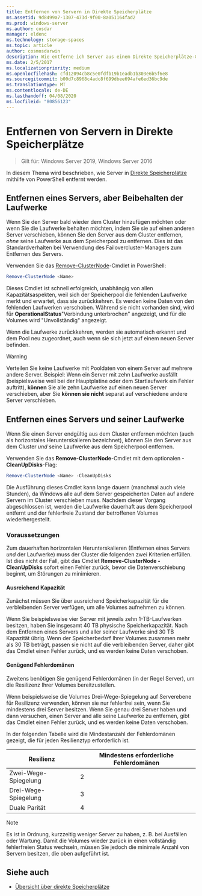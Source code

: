 ```yaml
---
title: Entfernen von Servern in Direkte Speicherplätze
ms.assetid: 9d8499a7-1307-473d-9f00-8a051164fad2
ms.prod: windows-server
ms.author: cosdar
manager: eldenc
ms.technology: storage-spaces
ms.topic: article
author: cosmosdarwin
description: Wie entferne ich Server aus einem Direkte Speicherplätze-Cluster in Windows Server.
ms.date: 2/5/2017
ms.localizationpriority: medium
ms.openlocfilehash: cfd12094cb8c5e0fdfb19b1eadb1b303e6b5f6e8
ms.sourcegitcommit: b00d7c8968c4adc8f699dbee694afe6ed36bc9de
ms.translationtype: MT
ms.contentlocale: de-DE
ms.lasthandoff: 04/08/2020
ms.locfileid: "80856123"
---
```

# <a name="removing-servers-in-storage-spaces-direct"></a>Entfernen von Servern in Direkte Speicherplätze

>Gilt für: Windows Server 2019, Windows Server 2016

In diesem Thema wird beschrieben, wie Server in [Direkte Speicherplätze](storage-spaces-direct-overview.md) mithilfe von PowerShell entfernt werden.

## <a name="remove-a-server-but-leave-its-drives"></a>Entfernen eines Servers, aber Beibehalten der Laufwerke

Wenn Sie den Server bald wieder dem Cluster hinzufügen möchten oder wenn Sie die Laufwerke behalten möchten, indem Sie sie auf einen anderen Server verschieben, können Sie den Server aus dem Cluster entfernen, *ohne* seine Laufwerke aus dem Speicherpool zu entfernen. Dies ist das Standardverhalten bei Verwendung des Failovercluster-Managers zum Entfernen des Servers.

Verwenden Sie das [Remove-ClusterNode](https://technet.microsoft.com/library/hh847251.aspx)-Cmdlet in PowerShell:

```PowerShell
Remove-ClusterNode <Name>
```

Dieses Cmdlet ist schnell erfolgreich, unabhängig von allen Kapazitätsaspekten, weil sich der Speicherpool die fehlenden Laufwerke merkt und erwartet, dass sie zurückkehren. Es werden keine Daten von den fehlenden Laufwerken verschoben. Während sie nicht vorhanden sind, wird für **OperationalStatus**"Verbindung unterbrochen" angezeigt, und für die Volumes wird "Unvollständig" angezeigt.

Wenn die Laufwerke zurückkehren, werden sie automatisch erkannt und dem Pool neu zugeordnet, auch wenn sie sich jetzt auf einem neuen Server befinden.

   >[!WARNING]
   > Verteilen Sie keine Laufwerke mit Pooldaten von einem Server auf mehrere andere Server. Beispiel: Wenn ein Server mit zehn Laufwerke ausfällt (beispielsweise weil bei der Hauptplatine oder dem Startlaufwerk ein Fehler auftritt), **können** Sie alle zehn Laufwerke auf einen neuen Server verschieben, aber Sie **können sie nicht** separat auf verschiedene andere Server verschieben.

## <a name="remove-a-server-and-its-drives"></a>Entfernen eines Servers und seiner Laufwerke

Wenn Sie einen Server endgültig aus dem Cluster entfernen möchten (auch als horizontales Herunterskalieren bezeichnet), können Sie den Server aus dem Cluster *und* seine Laufwerke aus dem Speicherpool entfernen.

Verwenden Sie das **Remove-ClusterNode**-Cmdlet mit dem optionalen **-CleanUpDisks**-Flag:

```PowerShell
Remove-ClusterNode <Name> -CleanUpDisks
```

Die Ausführung dieses Cmdlet kann lange dauern (manchmal auch viele Stunden), da Windows alle auf dem Server gespeicherten Daten auf andere Servern im Cluster verschieben muss. Nachdem dieser Vorgang abgeschlossen ist, werden die Laufwerke dauerhaft aus dem Speicherpool entfernt und der fehlerfreie Zustand der betroffenen Volumes wiederhergestellt.

### <a name="requirements"></a>Voraussetzungen

Zum dauerhaften horizontalen Herunterskalieren (Entfernen eines Servers *und* der Laufwerke) muss der Cluster die folgenden zwei Kriterien erfüllen. Ist dies nicht der Fall, gibt das Cmdlet **Remove-ClusterNode -CleanUpDisks** sofort einen Fehler zurück, bevor die Datenverschiebung beginnt, um Störungen zu minimieren.

#### <a name="enough-capacity"></a>Ausreichend Kapazität

Zunächst müssen Sie über ausreichend Speicherkapazität für die verbleibenden Server verfügen, um alle Volumes aufnehmen zu können.

Wenn Sie beispielsweise vier Server mit jeweils zehn 1-TB-Laufwerken besitzen, haben Sie insgesamt 40 TB physische Speicherkapazität. Nach dem Entfernen eines Servers und aller seiner Laufwerke sind 30 TB Kapazität übrig. Wenn der Speicherbedarf Ihrer Volumes zusammen mehr als 30 TB beträgt, passen sie nicht auf die verbleibenden Server, daher gibt das Cmdlet einen Fehler zurück, und es werden keine Daten verschoben.

#### <a name="enough-fault-domains"></a>Genügend Fehlerdomänen

Zweitens benötigen Sie genügend Fehlerdomänen (in der Regel Server), um die Resilizenz Ihrer Volumes bereitzustellen.

Wenn beispielsweise die Volumes Drei-Wege-Spiegelung auf Serverebene für Resilizenz verwenden, können sie nur fehlerfrei sein, wenn Sie mindestens drei Server besitzen. Wenn Sie genau drei Server haben und dann versuchen, einen Server and alle seine Laufwerke zu entfernen, gibt das Cmdlet einen Fehler zurück, und es werden keine Daten verschoben.

In der folgenden Tabelle wird die Mindestanzahl der Fehlerdomänen gezeigt, die für jeden Resilienztyp erforderlich ist.

|    Resilienz          |    Mindestens erforderliche Fehlerdomänen   |
|------------------------|-------------------------------------|
|    Zwei-Wege-Spiegelung      |    2                                |
|    Drei-Wege-Spiegelung    |    3                                |
|    Duale Parität         |    4                                |

   >[!NOTE]
   > Es ist in Ordnung, kurzzeitig weniger Server zu haben, z. B. bei Ausfällen oder Wartung. Damit die Volumes wieder zurück in einen vollständig fehlerfreien Status wechseln, müssen Sie jedoch die minimale Anzahl von Servern besitzen, die oben aufgeführt ist.

## <a name="see-also"></a>Siehe auch

- [Übersicht über direkte Speicherplätze](storage-spaces-direct-overview.md)
